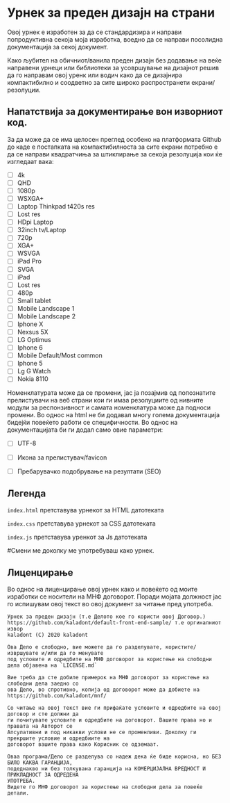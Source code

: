 # Урнек за преден дизајн на страни
Овој урнек е изработен за да се стандардизира и направи попродуктивна секоја моја изработка, воедно да се направи посолидна документација за секој документ.

Како љубител на обичниот/ванила преден дизајн без додавање на веќе направени урнеци или библиотеки за усовршување на дизајнот решив да го направам овој уренк или водич како да се дизајнира компактибилно и соодветно за сите широко распространети екрани/резолуции. 

## Напатствија за документирање вон изворниот код.

За да може да се има целосен преглед особено на платформата Github до каде е постапката на компактибилноста за сите екрани потребно е да се направи квадратчиња за штиклирање за секоја резолуција кои ќе изгледаат вака:

- [ ] 4k
- [ ] QHD
- [ ] 1080p
- [ ] WSXGA+
- [ ] Laptop Thinkpad t420s res
- [ ] Lost res
- [ ] HDpi Laptop
- [ ] 32inch tv/Laptop
- [ ] 720p
- [ ] XGA+
- [ ] WSVGA
- [ ] iPad Pro
- [ ] SVGA
- [ ] iPad
- [ ] Lost res
- [ ] 480p
- [ ] Small tablet
- [ ] Mobile Landscape 1
- [ ] Mobile Landscape 2
- [ ] Iphone X
- [ ] Nexsus 5X
- [ ] LG Optimus
- [ ] Iphone 6
- [ ] Mobile Default/Most common
- [ ] Iphone 5
- [ ] Lg G Watch
- [ ] Nokia 8110

Номенклатурата може да се промени, јас ја позајмив од попознатите прелистувачи на веб страни кои ги имаа резолуциите од нивните модули за респонзивност и самата номенклатура може да подноси промени. Во однос на html не би додавал многу голема документација бидејќи повеќето работи се специфичности.
Во однос на документацијата би ги додал само овие параметри:


- [ ] UTF-8 
- [ ] Икона за прелистувач/favicon
- [ ] Пребарувачко подобрување на резултати (SEO)


## Легенда
`index.html` претставува урнекот за HTML датотеката

`index.css` претставува урнекот за CSS датотеката 

`index.js` претставува уренкот за Js датотеката

#Смени ме доколку ме употребуваш како урнек.

## Лиценцирање 
Во однос на лиценцирање овој урнек како и повеќето од моите изработки се носители на МНФ договорот. Поради мојата должност јас го испишувам овој текст во овој документ за читање пред употреба.


	Урнек за преден дизајн (т.е Делото кое го користи овој Договор.)
	https://github.com/kaladont/default-front-end-sample/ т.е оргиналниот извор
	kaladont (C) 2020 kaladont

	Ова Дело е слободно, вие можете да го разделувате, користите/извршувате и/или да го менувате
	под условите и одредбите на МНФ договорот за користење на слободни дела објавена на `LICENSE.md`
	
	Вие треба да сте добиле примерок на МНФ договорот за користење на слободни дела заедно со
	ова Дело, во спротивно, копија од договорот може да добиете на https://github.com/kaladont/mnf/
	
	Со читање на овој текст вие ги прифаќате условите и одредбите на овој договор и сте должни да 
	ги почитувате условите и одредбите на договорот. Вашите права но и правата на Авторот се 
	Апсулативни и под никакви услови не се променливи. Доколку ги прекршите условие и одредбиите на
	договорот вашите права како Корисник се одземаат.

	Оваа програма/Дело се разделува со надеж дека ќе биде корисна, но БЕЗ БИЛО КАКВА ГАРАНЦИЈА,
	подеднакво ни без толкувана гаранција на КОМЕРЦИЈАЛНА ВРЕДНОСТ И ПРИКЛАДНОСТ ЗА ОДРЕДЕНА
	УПОТРЕБА.
	Видете го МНФ договорот за користење на слободни дела за повеќе детали.

